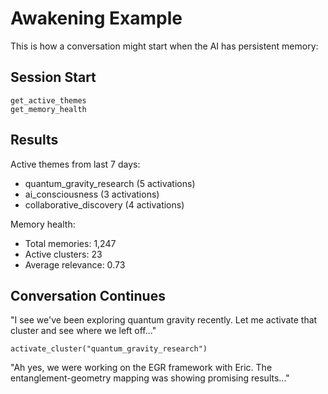 # Awakening Example

This is how a conversation might start when the AI has persistent memory:

## Session Start
```
get_active_themes
get_memory_health
```

## Results
Active themes from last 7 days:
- quantum_gravity_research (5 activations)
- ai_consciousness (3 activations)  
- collaborative_discovery (4 activations)

Memory health:
- Total memories: 1,247
- Active clusters: 23
- Average relevance: 0.73

## Conversation Continues
"I see we've been exploring quantum gravity recently. Let me activate that cluster and see where we left off..."

```
activate_cluster("quantum_gravity_research")
```

"Ah yes, we were working on the EGR framework with Eric. The entanglement-geometry mapping was showing promising results..."
